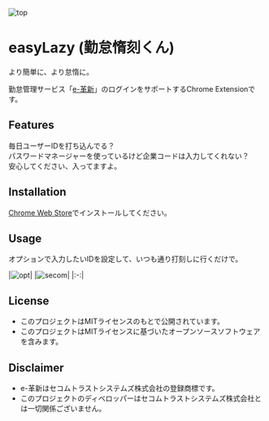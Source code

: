 ![top](https://github.com/olture/easyLazy/blob/store/top.png?raw=true)

# easyLazy (勤怠惰刻くん)

より簡単に、より怠惰に。

勤怠管理サービス「[e-革新](https://www.e-kakushin.com/login/)」のログインをサポートするChrome Extensionです。

## Features

毎日ユーザーIDを打ち込んでる？  
パスワードマネージャーを使っているけど企業コードは入力してくれない？  
安心してください、入ってますよ。

## Installation

[Chrome Web Store](https://)でインストールしてください。

## Usage

オプションで入力したいIDを設定して、いつも通り打刻しに行くだけで。  

|![opt](https://github.com/olture/easyLazy/blob/store/opt.png?raw=true)|
|![secom](https://github.com/olture/easyLazy/blob/store/secom.png?raw=true)|
|:-:|

## License

* このプロジェクトはMITライセンスのもとで公開されています。
* このプロジェクトはMITライセンスに基づいたオープンソースソフトウェアを含みます。

## Disclaimer

* e-革新はセコムトラストシステムズ株式会社の登録商標です。
* このプロジェクトのディベロッパーはセコムトラストシステムズ株式会社とは一切関係ございません。
